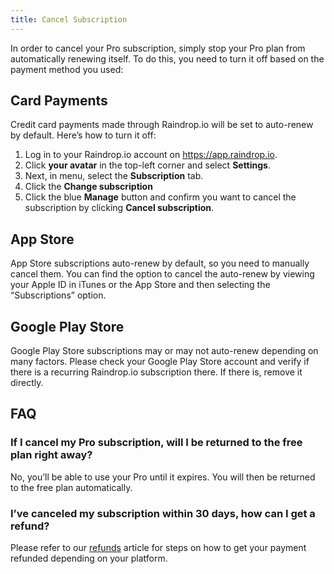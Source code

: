 ```yaml
---
title: Cancel Subscription
---
```


In order to cancel your Pro subscription, simply stop your Pro plan from automatically renewing itself.
To do this, you need to turn it off based on the payment method you used:

## Card Payments
Credit card payments made through Raindrop.io will be set to auto-renew by default. Here’s how to turn it off:

1. Log in to your Raindrop.io account on https://app.raindrop.io.
2. Click **your avatar** in the top-left corner and select **Settings**.
3. Next, in menu, select the **Subscription** tab.
4. Click the **Change subscription**
4. Click the blue **Manage** button and confirm you want to cancel the subscription by clicking **Cancel subscription**.

## App Store
App Store subscriptions auto-renew by default, so you need to manually cancel them. You can find the option to cancel the auto-renew by viewing your Apple ID in iTunes or the App Store and then selecting the “Subscriptions” option.

## Google Play Store
Google Play Store subscriptions may or may not auto-renew depending on many factors. Please check your Google Play Store account and verify if there is a recurring Raindrop.io subscription there. If there is, remove it directly.

## FAQ
### If I cancel my Pro subscription, will I be returned to the free plan right away?
No, you’ll be able to use your Pro until it expires. You will then be returned to the free plan automatically.

### I’ve canceled my subscription within 30 days, how can I get a refund?
Please refer to our [refunds](./refund.md) article for steps on how to get your payment refunded depending on your platform.